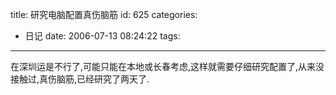 title: 研究电脑配置真伤脑筋
id: 625
categories:
  - 日记
date: 2006-07-13 08:24:22
tags:
---

在深圳运是不行了,可能只能在本地或长春考虑,这样就需要仔细研究配置了,从来没接触过,真伤脑筋,已经研究了两天了.